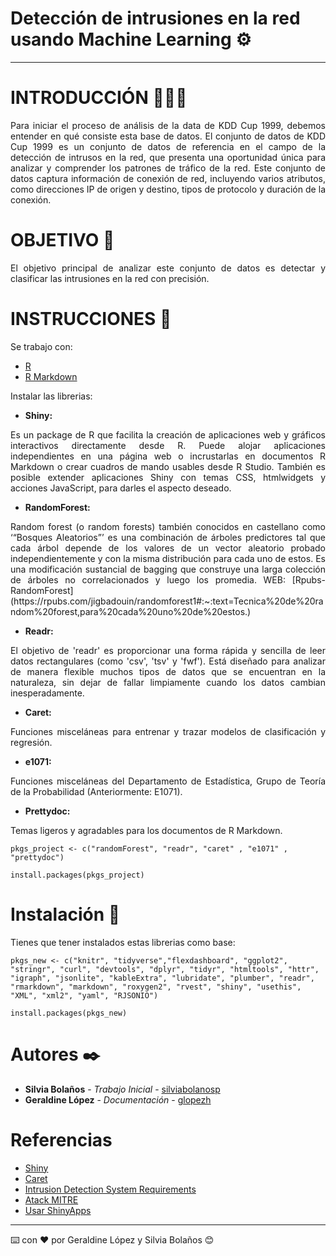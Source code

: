
# **Detección de intrusiones en la red usando Machine Learning ⚙️**

---

# INTRODUCCIÓN 👨🏻‍💻

<div style="text-align: justify">
Para iniciar el proceso de análisis de la data de KDD Cup 1999, debemos entender en qué consiste esta base de datos. El conjunto de datos de KDD Cup 1999 es un conjunto de datos de referencia en el campo de la detección de intrusos en la red, que presenta una oportunidad única para analizar y comprender los patrones de tráfico de la red. Este conjunto de datos captura información de conexión de red, incluyendo varios atributos, como direcciones IP de origen y destino, tipos de protocolo y duración de la conexión. 
</div>

# OBJETIVO 👀

<div style="text-align: justify">
El objetivo principal de analizar este conjunto de datos es detectar y clasificar las intrusiones en la red con precisión.
</div>

# INSTRUCCIONES 🚀

Se trabajo con:

* [R](https://www.r-project.org/)
* [R Markdown](https://rmarkdown.rstudio.com/)

Instalar las librerias:

* **Shiny:**

<div style="text-align: justify">
Es un package de R que facilita la creación de aplicaciones web y gráficos interactivos directamente desde R. Puede alojar aplicaciones independientes en una página web o incrustarlas en documentos R Markdown o crear cuadros de mando usables desde R Studio. También es posible extender aplicaciones Shiny con temas CSS, htmlwidgets y acciones JavaScript, para darles el aspecto deseado.
</div>

* **RandomForest:**

<div style="text-align: justify">
Random forest (o random forests) también conocidos en castellano como ‘“Bosques Aleatorios”’ es una combinación de árboles predictores tal que cada árbol depende de los valores de un vector aleatorio probado independientemente y con la misma distribución para cada uno de estos. Es una modificación sustancial de bagging que construye una larga colección de árboles no correlacionados y luego los promedia.
WEB: [Rpubs-RandomForest](https://rpubs.com/jigbadouin/randomforest1#:~:text=Tecnica%20de%20random%20forest,para%20cada%20uno%20de%20estos.)
</div>

* **Readr:**

<div style="text-align: justify">
El objetivo de 'readr' es proporcionar una forma rápida y sencilla de leer datos rectangulares (como 'csv', 'tsv' y 'fwf'). Está diseñado para analizar de manera flexible muchos tipos de datos que se encuentran en la naturaleza, sin dejar de fallar limpiamente cuando los datos cambian inesperadamente.
</div>

* **Caret:**

<div style="text-align: justify">
Funciones misceláneas para entrenar y trazar modelos de clasificación y regresión.
</div>

* **e1071:**

<div style="text-align: justify">
Funciones misceláneas del Departamento de Estadística, Grupo de Teoría de la Probabilidad (Anteriormente: E1071).
</div>

* **Prettydoc:**

<div style="text-align: justify">
Temas ligeros y agradables para los documentos de R Markdown.
</div>

```
pkgs_project <- c("randomForest", "readr", "caret" , "e1071" , "prettydoc")

install.packages(pkgs_project)
```

# Instalación 🔧

Tienes que tener instalados estas librerias como base:

```
pkgs_new <- c("knitr", "tidyverse","flexdashboard", "ggplot2", "stringr", "curl", "devtools", "dplyr", "tidyr", "htmltools", "httr", "igraph", "jsonlite", "kableExtra", "lubridate", "plumber", "readr", "rmarkdown", "markdown", "roxygen2", "rvest", "shiny", "usethis", "XML", "xml2", "yaml", "RJSONIO") 

install.packages(pkgs_new)

```

# Autores ✒️

* **Silvia Bolaños** - *Trabajo Inicial* - [silviabolanosp](https://github.com/silviabolanosp)
* **Geraldine López** - *Documentación* - [glopezh](https://github.com/glopezh)

# Referencias

* [Shiny](http://datascience.recursos.uoc.edu/es/shiny/)
* [Caret](https://cran.r-project.org/web/packages/caret/index.html)
* [Intrusion Detection System Requirements](https://www.mitre.org/sites/default/files/pdf/intrusion_lapadula.pdf)
* [Atack MITRE](https://www.anomali.com/es/resources/what-mitre-attck-is-and-how-it-is-useful)
* [Usar ShinyApps](https://diegokoz.github.io/intro_ds/clase_6/06_practica_guiada.nb.html#)
---
⌨️ con ❤️ por Geraldine López y Silvia Bolaños 😊
